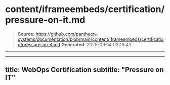# content/iframeembeds/certification/pressure-on-it.md

> **Source**: https://github.com/pantheon-systems/documentation/blob/main/content/iframeembeds/certification/pressure-on-it.md
> **Generated**: 2025-09-14 03:19:43

---

---
title: WebOps Certification
subtitle: "Pressure on IT"
---

<Partial file="certification-guide/pressure-on-it.md" />

